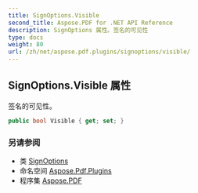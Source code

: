 ```yaml
---
title: SignOptions.Visible
second_title: Aspose.PDF for .NET API Reference
description: SignOptions 属性。签名的可见性
type: docs
weight: 80
url: /zh/net/aspose.pdf.plugins/signoptions/visible/
---
```

## SignOptions.Visible 属性

签名的可见性。

```csharp
public bool Visible { get; set; }
```

### 另请参阅

* 类 [SignOptions](../)
* 命名空间 [Aspose.Pdf.Plugins](../../../aspose.pdf.plugins/)
* 程序集 [Aspose.PDF](../../../)